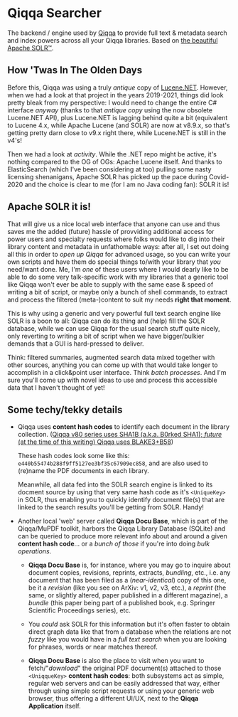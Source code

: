 # Qiqqa Searcher

The backend / engine used by [Qiqqa](https://github.com/jimmejardine/qiqqa-open-source) to provide full text & metadata search and index powers across all your Qiqqa libraries. Based on [the beautiful Apache SOLR™](https://solr.apache.org/).


## How 'Twas In The Olden Days

Before this, Qiqqa was using a truly *antique* copy of [Lucene.NET](). However, when we had a look at that project in the years 2019-2021, things did look pretty bleak from my perspective: I would need to change the entire C# interface *anyway* (thanks to that *antique copy* using the now obsolete Lucene.NET API), plus Lucene.NET is lagging behind quite a bit (equivalent to Lucene 4.x, while Apache Lucene (and SOLR) are now at v8.9.x, so that's getting pretty darn close to v9.x right there, while Lucene.NET is still in the v4's!

Then we had a look at *activity*. While the .NET repo might be active, it's nothing compared to the OG of OGs: Apache Lucene itself. And thanks to ElasticSearch (which I've been considering at too) pulling some nasty licensing shenanigans, Apache SOLR has picked up the pace during Covid-2020 and the choice is clear to me (for I am no Java coding fan): SOLR it is! 

## Apache SOLR it is!

That will give us a nice local web interface that anyone can use and thus saves me the added (future) hassle of provviding additional access for power users and specialty requests where folks would like to dig into their library content and metadata in unfathomable ways: after all, I set out doing all this in order to *open up Qiqqa* for advanced usage, so you can write your own scripts and have them do special things to/with your library that *you* need/want done. Me, I'm *one* of these users where I would dearly like to be able to do some very talk-specific work with my libraries that a generic tool like Qiqqa won't ever be able to supply with the same ease & speed of writing a bit of script, or maybe only a bunch of shell commands, to extract and process the filtered (meta-)content to suit my needs **right that moment**.

This is why using a generic and very powerful full text search engine like SOLR is a boon to all: Qiqqa can do its thing and (help) fill the SOLR database, while we can use Qiqqa for the usual search stuff quite nicely, only reverting to writing a bit of script when we have bigger/bulkier demands that a GUI is hard-pressed to deliver. 

Think: filtered summaries, augmented search data mixed together with other sources, anything you can come up with that would take longer to accomplish in a click&point user interface. Think *batch processes*. And I'm sure you'll come up with novel ideas to use and process this accessible data that I haven't thought of yet!


## Some techy/tekky details

- Qiqqa uses **content hash codes** to identify each document in the library collection. ([Qiqqa v80 series uses SHA1B (a.k.a. B0rked SHA1); *future* (at the time of this writing) Qiqqa uses BLAKE3+B58](https://github.com/jimmejardine/qiqqa-open-source/blob/master/docs-src/Progress%20in%20Development/Fingerprinting%20-%20moving%20forward%20and%20away%20from%20b0rked%20SHA1.md))

  These hash codes look some like this: `e440b55474b288f9ff5127ee3bf35c67909ec858`, and are also used to (re)name the PDF documents in each library.
  
  Meanwhile, all data fed into the SOLR search engine is linked to its docment source by using that very same hash code as it's `<UniqueKey>` in SOLR, thus enabling you to quickly identify document file(s) that are linked to the search results you'll be getting from SOLR. Handy!
  
- Another local 'web' server called **Qiqqa Docu Base**, which is part of the Qiqqa/MuPDF toolkit, harbors the Qiqqa Library Database (SQLite) and can be queried to produce more relevant info about and around a given **content hash code**... or a *bunch of those* if you're into doing *bulk operations*.

  + **Qiqqa Docu Base** is, for instance, where you may go to inquire about document copies, revisions, reprints, extracts, *bundling*, etc., i.e. any document that has been filed as a (*near-identical*) copy of this one, be it a *revision* (like you see on ArXiv: v1, v2, v3, etc.), a *reprint* (the same, or slightly altered, paper published in a different magazine), a *bundle* (this paper being part of a published book, e.g. Springer Scientific Proceedings series), etc.
  
  + You *could* ask SOLR for this information but it's often faster to obtain direct graph data like that from a database when the relations are not *fuzzy* like you would have in a *full text search* when you are looking for phrases, words or near matches thereof.
  
  + **Qiqqa Docu Base** is also the place to visit when you want to fetch/"*download*" the original PDF document(s) attached to those `<UniqqueKey>` **content hash codes**: both  subsystems act as simple, regular web servers and can be easily addressed that way, either through using simple script requests or using your generic web browser, thus offering a different UI/UX, next to the **Qiqqa Application** itself.
  
  
  





